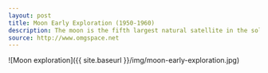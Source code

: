 ```yaml
---
layout: post
title: Moon Early Exploration (1950-1960)
description: The moon is the fifth largest natural satellite in the solar system, and one quarter the diameter of Earth. The presence of the moon orbiting the Earth actually slows down Earth's rotation on it's axis. 
source: http://www.omgspace.net
---
```


![Moon exploration]({{ site.baseurl }}/img/moon-early-exploration.jpg)

<script>
  data = [
      { x: 0.907, y: 0.778, text: 'Later Exploration', uri: 'moon-late-exploration' },     
  ]
</script>

